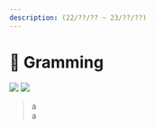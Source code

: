 ```yaml
---
description: (22/??/?? ~ 23/??/??)
---
```


# 🍞 Gramming

![](https://img.shields.io/badge/flutter-02569B?style=for-the-badge\&logoColor=black) ![](https://img.shields.io/badge/Firebase-FCC624?style=for-the-badge\&logoColor=black)

> a\
> a
>
> &#x20;

